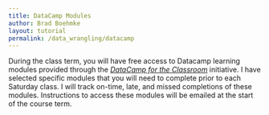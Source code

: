 ```yaml
---
title: DataCamp Modules
author: Brad Boehmke
layout: tutorial
permalink: /data_wrangling/datacamp
---
```


During the class term, you will have free access to Datacamp learning modules provided through the *[DataCamp for the Classroom](https://www.datacamp.com/groups/education)* initiative.  I have selected specific modules that you will need to complete prior to each Saturday class.  I will track on-time, late, and missed completions of these modules.  Instructions to access these modules will be emailed at the start of the course term.

